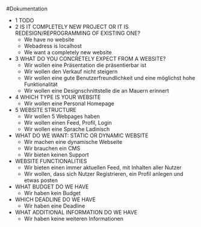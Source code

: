 #Dokumentation
- 1 TODO
- 2 IS IT COMPLETELY NEW PROJECT OR IT IS REDESIGN/REPROGRAMMING OF EXISTING ONE?
    - We have no website
    - Webadress is localhost
    - We want a completely new website
- 3 WHAT DO YOU CONCRETELY EXPECT FROM A WEBSITE?
    - Wir wollen eine Präsentation die präsentierbar ist
    - Wir wollen den Verkauf nicht steigern
    - Wir wollen eine gute Benutzerfreundlichkeit und eine möglichst hohe Funktionalität
    - Wir wollen eine Designschnittstelle die an Mauern erinnert
- 4 WHICH TYPE IS YOUR WEBSITE
    - Wir wollen eine Personal Homepage
- 5 WEBSITE STRUCTURE
    - Wir wollen 5 Webpages haben
    - Wir wollen einen Feed, Profil, Login
    - Wir wollen eine Sprache Ladinisch
- WHAT DO WE WANT: STATIC OR DYNAMIC WEBSITE
    - Wir machen eine dynamische Webseite
    - Wir brauchen ein CMS
    - Wir bieten keinen Support
- WEBSITE FUNCTIONALITIES
    - Wir bieten einen immer aktuellen Feed, mit Inhalten aller Nutzer
    - Wir wollen, dass sich Nutzer Registrieren, ein Profil anlegen und etwas posten
- WHAT BUDGET DO WE HAVE
    - Wir haben kein Budget
- WHICH DEADLINE DO WE HAVE
    - Wir haben eine Deadline
- WHAT ADDITIONAL INFORMATION DO WE HAVE
    - Wir haben keine weiteren Informationen   